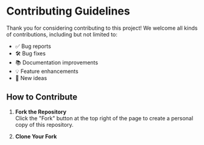 # Contributing Guidelines

Thank you for considering contributing to this project! We welcome all kinds of contributions, including but not limited to:

- ✅ Bug reports
- 🛠️ Bug fixes
- 📚 Documentation improvements
- 💡 Feature enhancements
- 🤝 New ideas

## How to Contribute

1. **Fork the Repository**  
   Click the "Fork" button at the top right of the page to create a personal copy of this repository.

2. **Clone Your Fork**  
